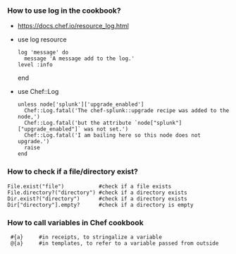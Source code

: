 ### How to use log in the cookbook?
  * https://docs.chef.io/resource_log.html
  * use log resource
      ```
      log 'message' do
        message 'A message add to the log.'
      level :info
      ```
    end
  
  * use Chef::Log
      ```
      unless node['splunk']['upgrade_enabled']
        Chef::Log.fatal('The chef-splunk::upgrade recipe was added to the node,')
        Chef::Log.fatal('but the attribute `node["splunk"]["upgrade_enabled"]` was not set.')
        Chef::Log.fatal('I am bailing here so this node does not upgrade.')
        raise
      end
      ```
      
### How to check if a file/directory exist?
   ```
   File.exist("file")           #check if a file exists
   File.directory?("directory") #check if a directory exists
   Dir.exist?("directory")      #check if a directory exists
   Dir["directory"].empty?      #check if a directory is empty
   ```
   
### How to call variables in Chef cookbook
   ```
    #{a}     #in receipts, to stringalize a variable
    @{a}     #in templates, to refer to a variable passed from outside
   ```
